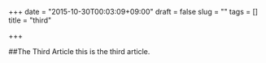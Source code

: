 +++
date = "2015-10-30T00:03:09+09:00"
draft = false
slug = ""
tags = []
title = "third"

+++

##The Third Article
this is the third article.

